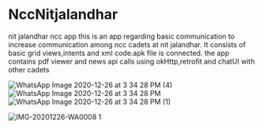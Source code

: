 # NccNitjalandhar

nit jalandhar ncc app
this is an app regarding basic communication to increase communication among ncc cadets at nit jalandhar.
It consists of basic grid views,intents and xml code.apk file is connected.
the app contains pdf viewer and news api calls using okHttp,retrofit and chatUI with other cadets

![WhatsApp Image 2020-12-26 at 3 34 28 PM (4)](https://user-images.githubusercontent.com/70520048/103149668-87da6900-4791-11eb-9fe8-2bd6347c0bea.jpeg)
![WhatsApp Image 2020-12-26 at 3 34 28 PM](https://user-images.githubusercontent.com/70520048/103149680-ae000900-4791-11eb-9890-5b13cec9b032.jpeg)
![WhatsApp Image 2020-12-26 at 3 34 28 PM (1)](https://user-images.githubusercontent.com/70520048/103149684-b0faf980-4791-11eb-803a-6dd3d43e59ce.jpeg)



![IMG-20201226-WA0008 1](https://user-images.githubusercontent.com/70520048/103149552-8bb9bb80-4790-11eb-9e01-5b25fcc1d609.jpg)
